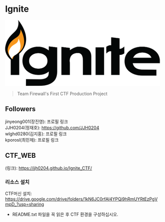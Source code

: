 # Ignite

![Logo.png](./CTF/ignite.png)

> Team Firewall's First CTF Production Project

## Followers

jinyeong001(장진영): 프로필 링크  
JJH0204(정재호):     https://github.com/JJH0204  
wlghd0280(김지홍):   프로필 링크  
kporosl(최민제):     프로필 링크  

## CTF_WEB

(링크): https://jjh0204.github.io/Ignite_CTF/

### 리소스 설치

CTF머신 설치: https://drive.google.com/drive/folders/1kN6JC0rfAl4YPQi9hRmUYRtEzPgVmpD_?usp=sharing  
- README.txt 파일을 꼭 읽은 후 CTF 환경을 구성하십시오.

